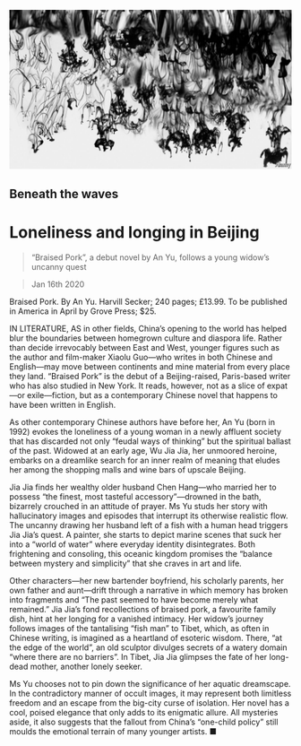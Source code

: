 ![](./images/20200118_BKP510.jpg)

## Beneath the waves

# Loneliness and longing in Beijing

> “Braised Pork”, a debut novel by An Yu, follows a young widow’s uncanny quest

> Jan 16th 2020

Braised Pork. By An Yu. Harvill Secker; 240 pages; £13.99. To be published in America in April by Grove Press; $25.

IN LITERATURE, AS in other fields, China’s opening to the world has helped blur the boundaries between homegrown culture and diaspora life. Rather than decide irrevocably between East and West, younger figures such as the author and film-maker Xiaolu Guo—who writes in both Chinese and English—may move between continents and mine material from every place they land. “Braised Pork” is the debut of a Beijing-raised, Paris-based writer who has also studied in New York. It reads, however, not as a slice of expat—or exile—fiction, but as a contemporary Chinese novel that happens to have been written in English.

As other contemporary Chinese authors have before her, An Yu (born in 1992) evokes the loneliness of a young woman in a newly affluent society that has discarded not only “feudal ways of thinking” but the spiritual ballast of the past. Widowed at an early age, Wu Jia Jia, her unmoored heroine, embarks on a dreamlike search for an inner realm of meaning that eludes her among the shopping malls and wine bars of upscale Beijing.

Jia Jia finds her wealthy older husband Chen Hang—who married her to possess “the finest, most tasteful accessory”—drowned in the bath, bizarrely crouched in an attitude of prayer. Ms Yu studs her story with hallucinatory images and episodes that interrupt its otherwise realistic flow. The uncanny drawing her husband left of a fish with a human head triggers Jia Jia’s quest. A painter, she starts to depict marine scenes that suck her into a “world of water” where everyday identity disintegrates. Both frightening and consoling, this oceanic kingdom promises the “balance between mystery and simplicity” that she craves in art and life.

Other characters—her new bartender boyfriend, his scholarly parents, her own father and aunt—drift through a narrative in which memory has broken into fragments and “The past seemed to have become merely what remained.” Jia Jia’s fond recollections of braised pork, a favourite family dish, hint at her longing for a vanished intimacy. Her widow’s journey follows images of the tantalising “fish man” to Tibet, which, as often in Chinese writing, is imagined as a heartland of esoteric wisdom. There, “at the edge of the world”, an old sculptor divulges secrets of a watery domain “where there are no barriers”. In Tibet, Jia Jia glimpses the fate of her long-dead mother, another lonely seeker.

Ms Yu chooses not to pin down the significance of her aquatic dreamscape. In the contradictory manner of occult images, it may represent both limitless freedom and an escape from the big-city curse of isolation. Her novel has a cool, poised elegance that only adds to its enigmatic allure. All mysteries aside, it also suggests that the fallout from China’s “one-child policy” still moulds the emotional terrain of many younger artists. ■